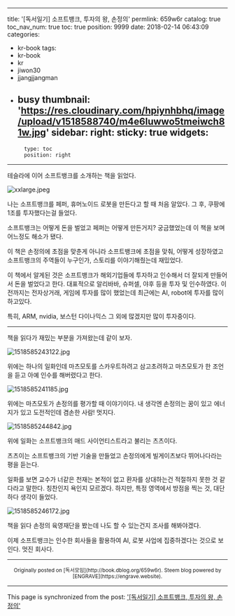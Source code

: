 
---
title: '[독서일기] 소프트뱅크, 투자의 왕, 손정의'
permlink: 659w6r
catalog: true
toc_nav_num: true
toc: true
position: 9999
date: 2018-02-14 06:43:09
categories:
- kr-book
tags:
- kr-book
- kr
- jiwon30
- jjangjjangman
- busy
thumbnail: 'https://res.cloudinary.com/hpiynhbhq/image/upload/v1518588740/m4e6luwwo5tmeiwch81w.jpg'
sidebar:
    right:
        sticky: true
widgets:
    -
        type: toc
        position: right
---


테슬라에 이어 소프트뱅크를 소개하는 책을 읽었다.

![xxlarge.jpeg](https://res.cloudinary.com/hpiynhbhq/image/upload/v1518588740/m4e6luwwo5tmeiwch81w.jpg)

나는 소프트뱅크를 페퍼, 휴머노이드 로봇을 만든다고 할 때 
처음 알았다.
그 후, 쿠팡에 1조를 투자했다는걸 들었다.

소프트뱅크는 어떻게 돈을 벌었고
페퍼는 어떻게 만든거지? 궁금했었는데
이 책을 보며 어느정도 해소가 됐다.

이 책은 손정의에 초점을 맞춘게 아니라
소프트뱅크에 초점을 맞춰, 어떻게 성장하였고
소프트뱅크의 주역들이 누구인가, 스토리를 이야기해줬는데
재밌었다.

이 책에서 알게된 것은
소프트뱅크가 해외기업들에 투자하고 인수해서
더 잘되게 만들어서 돈을 벌었다고 한다.
대표적으로 알리바바, 슈퍼셀, 야후 등을 투자 및 인수하였다.
이전까지는 전자상거래, 게임에 투자를 많이 했었는데
최근에는 AI, robot에 투자를 많이 하고있다.

특히, ARM, nvidia, 보스턴 다이나믹스
그 외에 많겠지만 많이 투자중이다.

-----

책을 읽다가 재밌는 부분을 가져왔는데 같이 보자.

![1518585243122.jpg](https://res.cloudinary.com/hpiynhbhq/image/upload/v1518589091/vgyw99ftx2d2axsjxic3.jpg)

위에는 하나의 일화인데
마츠모토를 스카우트하려고 삼고초려하고
마츠모토가 한 조언을 듣고 아예 인수를 해버렸다고 한다.

![1518585241185.jpg](https://res.cloudinary.com/hpiynhbhq/image/upload/v1518589174/qvpfpreayf7x7wi1x4cn.jpg)

위에는 마츠모토가 손정의를 평가할 때 이야기이다.
내 생각엔 손정의는 
꿈이 있고 에너지가 있고 도전적인데 겸손한 사람!
멋지다.

![1518585244842.jpg](https://res.cloudinary.com/hpiynhbhq/image/upload/v1518589424/xybzpomvgm52a83ptjwo.jpg)

위에 일화는 소프트뱅크의 매드 사이언티스트라고 불리는
츠츠이다.

츠츠이는 소프트뱅크의 기반 기술을 만들었고 손정의에게 빌게이츠보다 뛰어나다라는 평을 듣는다.

일화를 보면 교수가 너같은 천재는 본적이 없고 환자를 상대하는건 적절하지 못한 것 같다라고 말한다.
칭찬인지 욕인지 모르겠다.
하지만, 특정 영역에서 방점을 찍는 것, 대단하다 생각이 들었다.

![1518585246172.jpg](https://res.cloudinary.com/hpiynhbhq/image/upload/v1518590301/k4wtomu5bojiowjgf7fg.jpg)

책을 읽다
손정의 육영재단을 봤는데
나도 할 수 있는건지 조사를 해봐야겠다.

이제 소프트뱅크는 인수한 회사들을 활용하여
AI, 로봇 사업에 집중하겠다는 것으로 보인다.
멋진 회사다.

***
<center><sup>Originally posted on [독서모임](http://book.dblog.org/659w6r). Steem blog powered by [ENGRAVE](https://engrave.website).</sup></center>

- - -

This page is synchronized from the post: ['[독서일기] 소프트뱅크, 투자의 왕, 손정의'](https://steemit.com/@jacobyu/659w6r)

